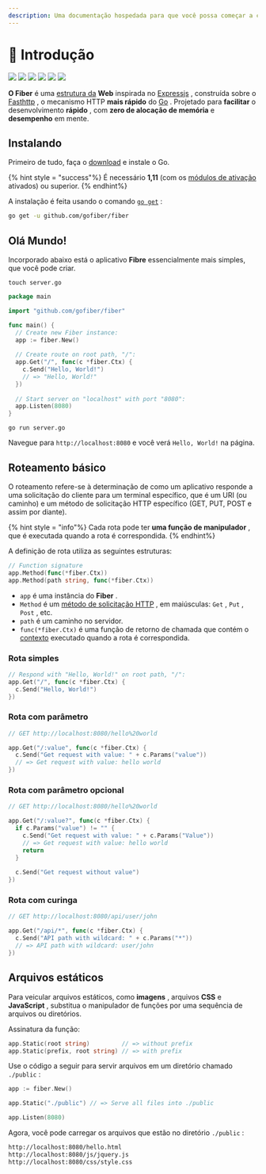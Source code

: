 ```yaml
---
description: Uma documentação hospedada para que você possa começar a criar aplicativos da Web com o Fiber.
---
```


# 📖 Introdução

[![](https://img.shields.io/github/release/gofiber/fiber?style=flat-square)](https://github.com/gofiber/fiber/releases) [![](https://img.shields.io/badge/api-documentation-blue?style=flat-square)](https://fiber.wiki) ![](https://img.shields.io/badge/goreport-A%2B-brightgreen?style=flat-square) [![](https://img.shields.io/badge/coverage-91%25-brightgreen?style=flat-square)](https://gocover.io/github.com/gofiber/fiber) [![](https://img.shields.io/travis/gofiber/fiber/master.svg?label=linux&style=flat-square)](https://travis-ci.org/gofiber/fiber) [![](https://img.shields.io/travis/gofiber/fiber/master.svg?label=windows&style=flat-square)](https://travis-ci.org/gofiber/fiber)

**O Fiber** é uma [estrutura da](https://github.com/expressjs/express) **Web** inspirada no [Expressjs](https://github.com/valyala/fasthttp) , construída sobre o [Fasthttp](https://github.com/valyala/fasthttp) , o mecanismo HTTP **mais rápido** do [Go](https://golang.org/doc/) . Projetado para **facilitar** o desenvolvimento **rápido** , com **zero de alocação de memória** e **desempenho** em mente.

## Instalando

Primeiro de tudo, faça o [download](https://golang.org/dl/) e instale o Go.

{% hint style = "success"%} É necessário **1,11** (com os [módulos de ativação](https://golang.org/doc/go1.11#modules) ativados) ou superior. {% endhint%}

A instalação é feita usando o comando [`go get`](https://golang.org/cmd/go/#hdr-Add_dependencies_to_current_module_and_install_them) :

```bash
go get -u github.com/gofiber/fiber
```

## Olá Mundo!

Incorporado abaixo está o aplicativo **Fibre** essencialmente mais simples, que você pode criar.

```text
touch server.go
```

```go
package main

import "github.com/gofiber/fiber"

func main() {
  // Create new Fiber instance:
  app := fiber.New()
  
  // Create route on root path, "/":
  app.Get("/", func(c *fiber.Ctx) {
    c.Send("Hello, World!")
    // => "Hello, World!"
  })
  
  // Start server on "localhost" with port "8080":
  app.Listen(8080)
}
```

```text
go run server.go
```

Navegue para `http://localhost:8080` e você verá `Hello, World!` na página.

## Roteamento básico

O roteamento refere-se à determinação de como um aplicativo responde a uma solicitação do cliente para um terminal específico, que é um URI (ou caminho) e um método de solicitação HTTP específico (GET, PUT, POST e assim por diante).

{% hint style = "info"%} Cada rota pode ter **uma função de manipulador** , que é executada quando a rota é correspondida. {% endhint%}

A definição de rota utiliza as seguintes estruturas:

```go
// Function signature
app.Method(func(*fiber.Ctx))
app.Method(path string, func(*fiber.Ctx))
```

- `app` é uma instância do **Fiber** .
- `Method` é um [método de solicitação HTTP](https://fiber.wiki/application#methods) , em maiúsculas: `Get` , `Put` , `Post` , etc.
- `path` é um caminho no servidor.
- `func(*fiber.Ctx)` é uma função de retorno de chamada que contém o [contexto](https://fiber.wiki/context) executado quando a rota é correspondida.

### Rota simples

```go
// Respond with "Hello, World!" on root path, "/":
app.Get("/", func(c *fiber.Ctx) {
  c.Send("Hello, World!")
})
```

### Rota com parâmetro

```go
// GET http://localhost:8080/hello%20world

app.Get("/:value", func(c *fiber.Ctx) {
  c.Send("Get request with value: " + c.Params("value"))
  // => Get request with value: hello world
})
```

### Rota com parâmetro opcional

```go
// GET http://localhost:8080/hello%20world

app.Get("/:value?", func(c *fiber.Ctx) {
  if c.Params("value") != "" {
    c.Send("Get request with value: " + c.Params("Value"))
    // => Get request with value: hello world
    return
  }
  
  c.Send("Get request without value")
})
```

### Rota com curinga

```go
// GET http://localhost:8080/api/user/john

app.Get("/api/*", func(c *fiber.Ctx) {
  c.Send("API path with wildcard: " + c.Params("*"))
  // => API path with wildcard: user/john
})
```

## Arquivos estáticos

Para veicular arquivos estáticos, como **imagens** , arquivos **CSS** e **JavaScript** , substitua o manipulador de funções por uma sequência de arquivos ou diretórios.

Assinatura da função:

```go
app.Static(root string)         // => without prefix
app.Static(prefix, root string) // => with prefix
```

Use o código a seguir para servir arquivos em um diretório chamado `./public` :

```go
app := fiber.New()

app.Static("./public") // => Serve all files into ./public

app.Listen(8080)
```

Agora, você pode carregar os arquivos que estão no diretório `./public` :

```bash
http://localhost:8080/hello.html
http://localhost:8080/js/jquery.js
http://localhost:8080/css/style.css
```
